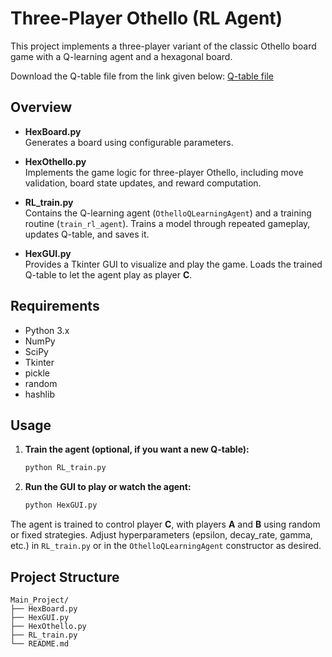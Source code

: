 # Three-Player Othello (RL Agent)

This project implements a three-player variant of the classic Othello board game with a Q-learning agent and a hexagonal board. 

Download the Q-table file from the link given below: 
[Q-table file](https://northeastern-my.sharepoint.com/:u:/g/personal/sonawane_u_northeastern_edu/EaRR1vGvHdZKss8yaSedWScBQA3yQN-52Xq_EXCwZCRVsQ?e=qc5COk)

## Overview

- **HexBoard.py**  
  Generates a board using configurable parameters.

- **HexOthello.py**  
  Implements the game logic for three-player Othello, including move validation, board state updates, and reward computation.

- **RL_train.py**  
  Contains the Q-learning agent (`OthelloQLearningAgent`) and a training routine (`train_rl_agent`). Trains a model through repeated gameplay, updates Q-table, and saves it.

- **HexGUI.py**  
  Provides a Tkinter GUI to visualize and play the game. Loads the trained Q-table to let the agent play as player **C**.

## Requirements

- Python 3.x
- NumPy  
- SciPy  
- Tkinter  
- pickle  
- random  
- hashlib  

## Usage

1. **Train the agent (optional, if you want a new Q-table):**
   ```bash
   python RL_train.py
   ```

2. **Run the GUI to play or watch the agent:**
   ```bash
   python HexGUI.py
   ```

The agent is trained to control player **C**, with players **A** and **B** using random or fixed strategies. Adjust hyperparameters (epsilon, decay_rate, gamma, etc.) in `RL_train.py` or in the `OthelloQLearningAgent` constructor as desired.

## Project Structure

```
Main_Project/
├── HexBoard.py
├── HexGUI.py
├── HexOthello.py
├── RL_train.py
└── README.md
```

